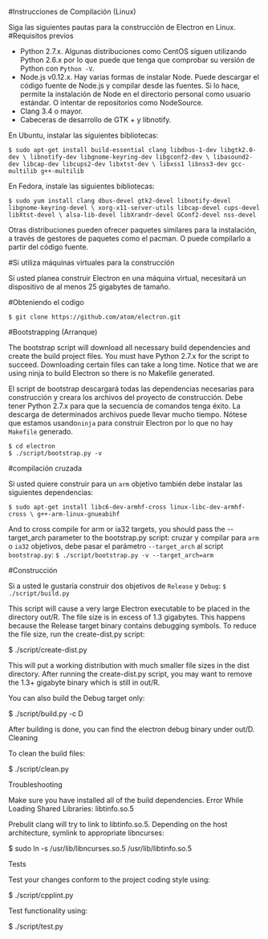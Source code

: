 #Instrucciones de Compilación (Linux)

Siga las siguientes pautas para la construcción de Electron en Linux.
#Requisitos previos

   *  Python 2.7.x. Algunas distribuciones como CentOS siguen utilizando Python 2.6.x por lo que puede que tenga que comprobar su versión de Python con  `Python -V`.
   *  Node.js v0.12.x. Hay varias formas de instalar Node. Puede descargar el código fuente de Node.js y compilar desde las fuentes. Si lo hace, permite la instalación de Node en el directorio personal como usuario estándar. O intentar de  repositorios como NodeSource.
   *  Clang 3.4 o mayor.
   *  Cabeceras de desarrollo de GTK + y libnotify.
   
En Ubuntu, instalar las siguientes bibliotecas:

`$ sudo apt-get install build-essential clang libdbus-1-dev libgtk2.0-dev \
                       libnotify-dev libgnome-keyring-dev libgconf2-dev \
                       libasound2-dev libcap-dev libcups2-dev libxtst-dev \
                       libxss1 libnss3-dev gcc-multilib g++-multilib`

En Fedora, instale las siguientes bibliotecas:

`$ sudo yum install clang dbus-devel gtk2-devel libnotify-devel libgnome-keyring-devel \
                   xorg-x11-server-utils libcap-devel cups-devel libXtst-devel \
                   alsa-lib-devel libXrandr-devel GConf2-devel nss-devel`

Otras distribuciones pueden ofrecer paquetes similares para la instalación, a través de gestores de paquetes como el pacman. O  puede compilarlo a partir del código fuente.

#Si utiliza máquinas virtuales para la construcción

Si usted planea construir Electron en una máquina virtual, necesitará un  dispositivo de al menos 25 gigabytes de tamaño.

#Obteniendo el codigo

`$ git clone https://github.com/atom/electron.git`

#Bootstrapping (Arranque)

The bootstrap script will download all necessary build dependencies and create the build project files. You must have Python 2.7.x for the script to succeed. Downloading certain files can take a long time. Notice that we are using ninja to build Electron so there is no Makefile generated.

El script de bootstrap descargará todas las dependencias necesarias para construcción  y creara los archivos del proyecto de construcción. Debe tener Python 2.7.x para que la secuencia de comandos tenga éxito. La descarga de determinados archivos puede llevar mucho tiempo. Nótese que estamos usando`ninja` para construir Electron por lo que no hay `Makefile` generado.

    $ cd electron
    $ ./script/bootstrap.py -v

#compilación cruzada

Si usted quiere construir para un `arm` objetivo también debe instalar las siguientes dependencias:

`$ sudo apt-get install libc6-dev-armhf-cross linux-libc-dev-armhf-cross \ g++-arm-linux-gnueabihf`

And to cross compile for arm or ia32 targets, you should pass the --target_arch parameter to the bootstrap.py script:
cruzar y  compilar para `arm` o `ia32` objetivos, debe pasar el parámetro `--target_arch` al script `bootstrap.py`:
`$ ./script/bootstrap.py -v --target_arch=arm`

#Construcción

Si a usted le gustaría construir dos objetivos de `Release` y `Debug`:
    `$ ./script/build.py`

This script will cause a very large Electron executable to be placed in the directory out/R. The file size is in excess of 1.3 gigabytes. This happens because the Release target binary contains debugging symbols. To reduce the file size, run the create-dist.py script:

$ ./script/create-dist.py

This will put a working distribution with much smaller file sizes in the dist directory. After running the create-dist.py script, you may want to remove the 1.3+ gigabyte binary which is still in out/R.

You can also build the Debug target only:

$ ./script/build.py -c D

After building is done, you can find the electron debug binary under out/D.
Cleaning

To clean the build files:

$ ./script/clean.py

Troubleshooting

Make sure you have installed all of the build dependencies.
Error While Loading Shared Libraries: libtinfo.so.5

Prebulit clang will try to link to libtinfo.so.5. Depending on the host architecture, symlink to appropriate libncurses:

$ sudo ln -s /usr/lib/libncurses.so.5 /usr/lib/libtinfo.so.5

Tests

Test your changes conform to the project coding style using:

$ ./script/cpplint.py

Test functionality using:

$ ./script/test.py
